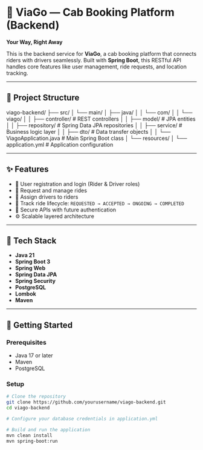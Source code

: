 # 🚖 ViaGo — Cab Booking Platform (Backend)

**Your Way, Right Away**

This is the backend service for **ViaGo**, a cab booking platform that connects riders with drivers seamlessly. Built with **Spring Boot**, this RESTful API handles core features like user management, ride requests, and location tracking.

---

## 📁 Project Structure
viago-backend/
├── src/
│   └── main/
│       ├── java/
│       │   └── com/
│       │       └── viago/
│       │           ├── controller/         # REST controllers
│       │           ├── model/              # JPA entities
│       │           ├── repository/         # Spring Data JPA repositories
│       │           ├── service/            # Business logic layer
│       │           ├── dto/                # Data transfer objects
│       │           └── ViagoApplication.java  # Main Spring Boot class
│       └── resources/
│           └── application.yml             # Application configuration


---

## ✨ Features

- 🚗 User registration and login (Rider & Driver roles)
- 📍 Request and manage rides
- 👥 Assign drivers to riders
- 🔁 Track ride lifecycle: `REQUESTED → ACCEPTED → ONGOING → COMPLETED`
- 🔐 Secure APIs with future authentication
- ⚙️ Scalable layered architecture

---

## 🔧 Tech Stack

- **Java 21**
- **Spring Boot 3**
- **Spring Web**
- **Spring Data JPA**
- **Spring Security**
- **PostgreSQL**
- **Lombok**
- **Maven**

---

## 🚀 Getting Started

### Prerequisites

- Java 17 or later
- Maven
- PostgreSQL

### Setup

```bash
# Clone the repository
git clone https://github.com/yourusername/viago-backend.git
cd viago-backend

# Configure your database credentials in application.yml

# Build and run the application
mvn clean install
mvn spring-boot:run
